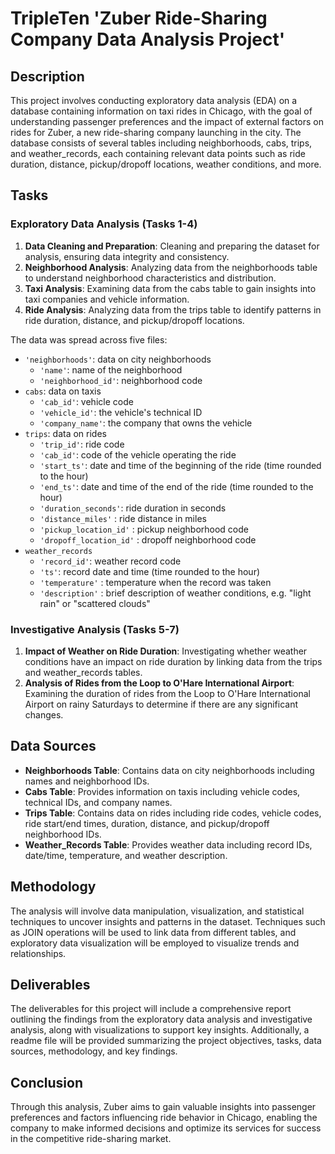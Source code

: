 # TripleTen 'Zuber Ride-Sharing Company Data Analysis Project'

## Description

This project involves conducting exploratory data analysis (EDA) on a database containing information on taxi rides in Chicago, with the goal of understanding passenger preferences and the impact of external factors on rides for Zuber, a new ride-sharing company launching in the city. The database consists of several tables including neighborhoods, cabs, trips, and weather_records, each containing relevant data points such as ride duration, distance, pickup/dropoff locations, weather conditions, and more.

## Tasks

### Exploratory Data Analysis (Tasks 1-4)

1. **Data Cleaning and Preparation**: Cleaning and preparing the dataset for analysis, ensuring data integrity and consistency.
2. **Neighborhood Analysis**: Analyzing data from the neighborhoods table to understand neighborhood characteristics and distribution.
3. **Taxi Analysis**: Examining data from the cabs table to gain insights into taxi companies and vehicle information.
4. **Ride Analysis**: Analyzing data from the trips table to identify patterns in ride duration, distance, and pickup/dropoff locations.

The data was spread across five files:

- `'neighborhoods'`: data on city neighborhoods
    - `'name'`: name of the neighborhood
    - `'neighborhood_id'`: neighborhood code
- `cabs`: data on taxis
    - `'cab_id'`: vehicle code
    - `'vehicle_id'`: the vehicle's technical ID
    - `'company_name'`: the company that owns the vehicle
- `trips`: data on rides
    - `'trip_id'`: ride code
    - `'cab_id'`: code of the vehicle operating the ride
    - `'start_ts'`: date and time of the beginning of the ride (time rounded to the hour)
    - `'end_ts'`: date and time of the end of the ride (time rounded to the hour)
    - `'duration_seconds'`: ride duration in seconds
    - `'distance_miles'` : ride distance in miles
    - `'pickup_location_id'` : pickup neighborhood code
    - `'dropoff_location_id'` : dropoff neighborhood code
- `weather_records`
    - `'record_id'`: weather record code
    - `'ts'`: record date and time (time rounded to the hour)
    - `'temperature'` : temperature when the record was taken
    - `'description'` : brief description of weather conditions, e.g. "light rain" or "scattered clouds"

### Investigative Analysis (Tasks 5-7)

1. **Impact of Weather on Ride Duration**: Investigating whether weather conditions have an impact on ride duration by linking data from the trips and weather_records tables.
2. **Analysis of Rides from the Loop to O'Hare International Airport**: Examining the duration of rides from the Loop to O'Hare International Airport on rainy Saturdays to determine if there are any significant changes.

## Data Sources

- **Neighborhoods Table**: Contains data on city neighborhoods including names and neighborhood IDs.
- **Cabs Table**: Provides information on taxis including vehicle codes, technical IDs, and company names.
- **Trips Table**: Contains data on rides including ride codes, vehicle codes, ride start/end times, duration, distance, and pickup/dropoff neighborhood IDs.
- **Weather_Records Table**: Provides weather data including record IDs, date/time, temperature, and weather description.

## Methodology

The analysis will involve data manipulation, visualization, and statistical techniques to uncover insights and patterns in the dataset. Techniques such as JOIN operations will be used to link data from different tables, and exploratory data visualization will be employed to visualize trends and relationships.

## Deliverables

The deliverables for this project will include a comprehensive report outlining the findings from the exploratory data analysis and investigative analysis, along with visualizations to support key insights. Additionally, a readme file will be provided summarizing the project objectives, tasks, data sources, methodology, and key findings.

## Conclusion

Through this analysis, Zuber aims to gain valuable insights into passenger preferences and factors influencing ride behavior in Chicago, enabling the company to make informed decisions and optimize its services for success in the competitive ride-sharing market.
